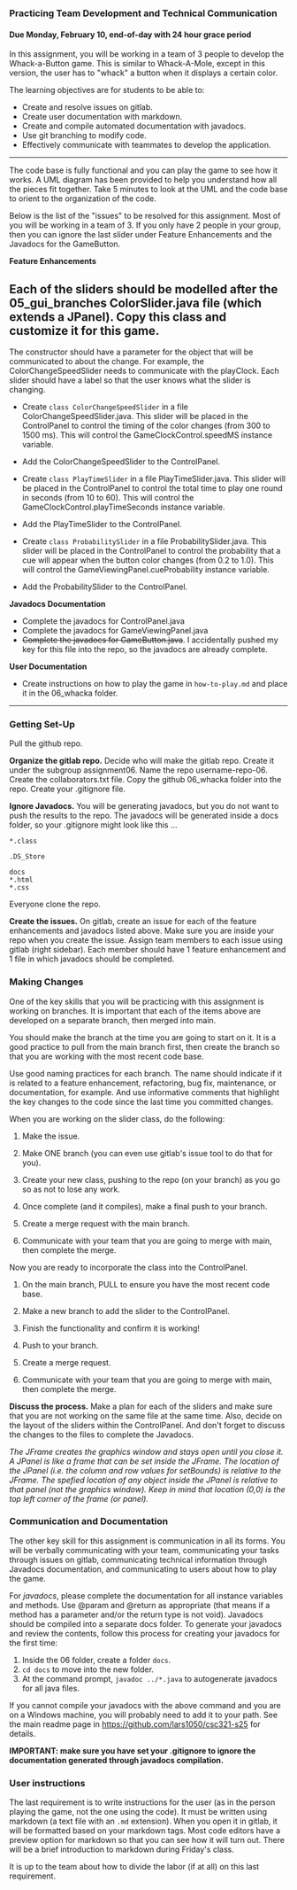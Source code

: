 ### Practicing Team Development and Technical Communication

#### Due Monday, February 10, end-of-day with 24 hour grace period

In this assignment, you will be working in a team of 3 people to develop the Whack-a-Button game. This is similar to Whack-A-Mole, except in this version, the user has to "whack" a button when it displays a certain color.

The learning objectives are for students to be able to:
- Create and resolve issues on gitlab.
- Create user documentation with markdown.
- Create and compile automated documentation with javadocs.
- Use git branching to modify code.
- Effectively communicate with teammates to develop the application.

<hr>

The code base is fully functional and you can play the game to see how it works. A UML diagram has been provided to help you understand how all the pieces fit together. Take 5 minutes to look at the UML and the code base to orient to the organization of the code.

Below is the list of the "issues" to be resolved for this assignment. Most of you will be working in a team of 3. If you only have 2 people in your group, then you can ignore the last slider under Feature Enhancements and the Javadocs for the GameButton.

**Feature Enhancements**

## Each of the sliders should be modelled after the 05\_gui\_branches ColorSlider.java file (which extends a JPanel). Copy this class and customize it for this game.

The constructor should have a parameter for the object that will be communicated to about the change. For example, the ColorChangeSpeedSlider needs to communicate with the playClock. Each slider should have a label so that the user knows what the slider is changing.

- Create `class ColorChangeSpeedSlider` in a file ColorChangeSpeedSlider.java. This slider will be placed in the ControlPanel to control the timing of the color changes (from 300 to 1500 ms). This will control the GameClockControl.speedMS instance variable. 

- Add the ColorChangeSpeedSlider to the ControlPanel.

- Create `class PlayTimeSlider` in a file PlayTimeSlider.java. This slider will be placed in the ControlPanel to control the total time to play one round in seconds (from 10 to 60). This will control the GameClockControl.playTimeSeconds instance variable.

- Add the PlayTimeSlider to the ControlPanel.

- Create `class ProbabilitySlider` in a file ProbabilitySlider.java. This slider will be placed in the ControlPanel to control the probability that a cue will appear when the button color changes (from 0.2 to 1.0). This will control the GameViewingPanel.cueProbability instance variable.

- Add the ProbabilitySlider to the ControlPanel.


**Javadocs Documentation**

- Complete the javadocs for ControlPanel.java
- Complete the javadocs for GameViewingPanel.java
- <del>Complete the javadocs for GameButton.java</del>. I accidentally pushed my key for this file into the repo, so the javadocs are already complete. 


**User Documentation**

- Create instructions on how to play the game in `how-to-play.md` and place it in the 06_whacka folder. 

<hr>

### Getting Set-Up

Pull the github repo.

**Organize the gitlab repo.** Decide who will make the gitlab repo. Create it under the subgroup assignment06. Name the repo username-repo-06. Create the collaborators.txt file. Copy the github 06\_whacka folder into the repo. Create your .gitignore file.

**Ignore Javadocs.** You will be generating javadocs, but you do not want to push the results to the repo. The javadocs will be generated inside a docs folder, so your .gitignore might look like this ...

```
*.class

.DS_Store

docs
*.html
*.css
```

Everyone clone the repo.

**Create the issues.** On gitlab, create an issue for each of the feature enhancements and javadocs listed above. Make sure you are inside your repo when you create the issue. Assign team members to each issue using gitlab (right sidebar). Each member should have 1 feature enhancement and 1 file in which javadocs should be completed. 


### Making Changes

One of the key skills that you will be practicing with this assignment is working on branches. It is important that each of the items above are developed on a separate branch, then merged into main.

You should make the branch at the time you are going to start on it. It is a good practice to pull from the main branch first, then create the branch so that you are working with the most recent code base.

Use good naming practices for each branch. The name should indicate if it is related to a feature enhancement, refactoring, bug fix, maintenance, or documentation, for example. And use informative comments that highlight the key changes to the code since the last time you committed changes. 

When you are working on the slider class, do the following:

1. Make the issue.

2. Make ONE branch (you can even use gitlab's issue tool to do that for you). 

3. Create your new class, pushing to the repo (on your branch) as you go so as not to lose any work.

4. Once complete (and it compiles), make a final push to your branch.

5. Create a merge request with the main branch.

6. Communicate with your team that you are going to merge with main, then complete the merge. 

Now you are ready to incorporate the class into the ControlPanel.

1. On the main branch, PULL to ensure you have the most recent code base.

2. Make a new branch to add the slider to the ControlPanel.

3. Finish the functionality and confirm it is working!

4. Push to your branch.

5. Create a merge request.

6. Communicate with your team that you are going to merge with main, then complete the merge.

**Discuss the process.** Make a plan for each of the sliders and make sure that you are not working on the same file at the same time. Also, decide on the layout of the sliders within the ControlPanel. And don't forget to discuss the changes to the files to complete the Javadocs.

_The JFrame creates the graphics window and stays open until you close it. A JPanel is like a frame that can be set inside the JFrame. The location of the JPanel (i.e. the column and row values for setBounds) is relative to the JFrame. The spefied location of any object inside the JPanel is relative to that panel (not the graphics window). Keep in mind that location (0,0) is the top left corner of the frame (or panel)._


### Communication and Documentation

The other key skill for this assignment is communication in all its forms. You will be verbally communicating with your team, communicating your tasks through issues on gitlab, communicating technical information through Javadocs documentation, and communicating to users about how to play the game.

For *javadocs*, please complete the documentation for all instance variables and methods. Use @param and @return as appropriate (that means if a method has a parameter and/or the return type is not void). Javadocs should be compiled into a separate docs folder. To generate your javadocs and review the contents, follow this process for creating your javadocs for the first time:

1. Inside the 06 folder, create a folder `docs`.
2. `cd docs` to move into the new folder.
3. At the command prompt, `javadoc ../*.java` to autogenerate javadocs for all java files.

If you cannot compile your javadocs with the above command and you are on a Windows machine, you will probably need to add it to your path. See the main readme page in https://github.com/lars1050/csc321-s25 for details.

**IMPORTANT: make sure you have set your .gitignore to ignore the documentation generated through javadocs compilation.**


### User instructions

The last requirement is to write instructions for the user (as in the person playing the game, not the one using the code). It must be written using markdown (a text file with an `.md` extension). When you open it in gitlab, it will be formatted based on your markdown tags. Most code editors have a preview option for markdown so that you can see how it will turn out. There will be a brief introduction to markdown during Friday's class.

It is up to the team about how to divide the labor (if at all) on this last requirement.











